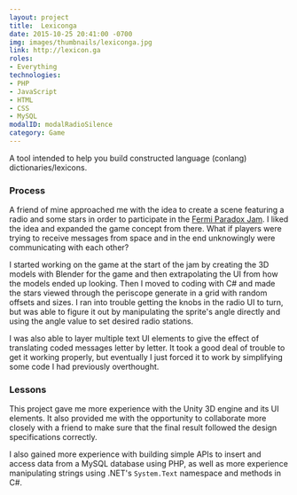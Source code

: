 ```yaml
---
layout: project
title:  Lexiconga
date: 2015-10-25 20:41:00 -0700
img: images/thumbnails/lexiconga.jpg
link: http://lexicon.ga
roles:
- Everything
technologies:
- PHP
- JavaScript
- HTML
- CSS
- MySQL
modalID: modalRadioSilence
category: Game
---
```

A tool intended to help you build constructed language (conlang) dictionaries/lexicons.

### Process

A friend of mine approached me with the idea to create a scene featuring a radio
and some stars in order to participate in the [Fermi Paradox Jam](https://itch.io/jam/fermi-paradox-jam).
I liked the idea and expanded the game concept from there. What if players were trying
to receive messages from space and in the end unknowingly were communicating with
each other?

I started working on the game at the start of the jam by creating the 3D models with
Blender for the game and then extrapolating the UI from how the models ended up
looking. Then I moved to coding with C# and made the stars viewed through the
periscope generate in a grid with random offsets and sizes. I ran into trouble
getting the knobs in the radio UI to turn, but was able to figure it out by
manipulating the sprite's angle directly and using the angle value to set desired
radio stations.

I was also able to layer multiple text UI elements to give the
effect of translating coded messages letter by letter. It took a good deal of trouble
to get it working properly, but eventually I just forced it to work by simplifying
some code I had previously overthought.

### Lessons

This project gave me more experience with the Unity 3D engine and its UI elements.
It also provided me with the opportunity to collaborate more closely with a friend
to make sure that the final result followed the design specifications correctly.

I also gained more experience with building simple APIs to insert and access data
from a MySQL database using PHP, as well as more experience manipulating strings
using .NET's `System.Text` namespace and methods in C#.
